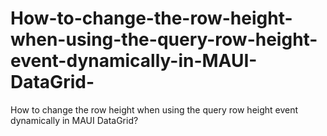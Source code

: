 # How-to-change-the-row-height-when-using-the-query-row-height-event-dynamically-in-MAUI-DataGrid-
How to change the row height when using the query row height event dynamically in MAUI DataGrid?
